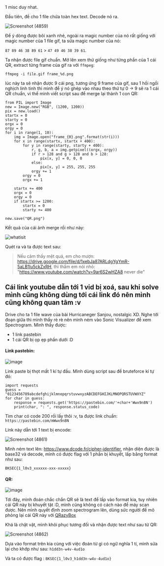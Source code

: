 1 misc duy nhat.

Đầu tiên, đề cho 1 file chứa toàn hex text.
Decode nó ra.

![Screenshot (4859)](https://github.com/NVex0/uWU/assets/113530029/1e828dbd-4429-47e2-99e1-7896f4c017f7)

Để ý dòng được bôi xanh nhé, ngoài ra magic number của nó rất giống với magic number của 1 file gif, ta sửa magic number của nó:

`87 89 46 38 89 61` > `47 49 46 38 39 61`.

Ta nhận được file gif chuẩn. Mở lên xem thử giống như từng phần của 1 cái QR, extract từng frame của gif ra với `ffmpeg`:

`ffmpeg -i file.gif frame_%d.png`

lúc này ta sẽ nhận được 9 cái png, tương ứng 9 frame của gif, sau 1 hồi ngồi nghịch linh tinh thì mình để ý nó ghép vào nhau theo thứ tự 0 -> 9 sẽ ra 1 cái QR chuẩn, vì thế mình viết script sau để merge lại thành 1 con QR:

```
from PIL import Image
new = Image.new("RGB", (1200, 1200))
pix = new.load()
startx = 0
starty = 0
orgx = 0
orgy = 0
for i in range(1, 10):
    img = Image.open("frame_{0}.png".format(str(i)))
    for x in range(startx, startx + 400):
        for y in range(starty, starty + 400):
            r, g, b, a = img.getpixel((orgx, orgy))
            if r > 128 and g > 128 and b > 128:
                pix[x, y] = 0, 0, 0
            else:
                pix[x, y] = 255, 255, 255
            orgy += 1
        orgy = 0
        orgx += 1

    startx += 400
    orgx = 0
    orgy = 0
    if startx >= 1200:
        startx = 0
        starty += 400

new.save("QR.png")
```

Kết quả của cái ảnh merge rồi như này:

![whatisit](https://github.com/NVex0/uWU/assets/113530029/36ff9ec4-a902-474b-88e8-b6500e9088f7)

Quét ra và ta được text sau:
> Nếu cảm thấy mệt quá, em cho mượn: https://drive.google.com/file/d/1xebJa87ARLdgYgYmR-5aLB1lu5ckZxRH, thì thầm em nói nhỏ: "https://www.youtube.com/watch?v=9ar6S2wHZA8 never die"

Cái link youtube dẫn tới 1 vid bị xoá, sau khi solve mình cũng không dùng tới cái link đó nên mình cũng không quan tâm :v
---

Drive cho ta 1 file wave của bài Hurricaneger Sanjou, nostalgic XD. Nghe tới đoạn giữa thì mình thấy rè rè nên mình ném vào Sonic Visualizer để xem Spectrogram. Mình thấy được:

+ 1 link pastebin
+ 1 cái QR bị ọp ẹp phần dưới :D

#### Link pastebin:

  ![image](https://github.com/NVex0/uWU/assets/113530029/464a8100-69b9-46d8-b660-d264c415a2b7)

Link paste bị thọt mất 1 kí tự đầu. Mình dùng script sau để bruteforce kí tự đó:

```
import requests
guess = "0123456789abcdefghijklmnopqrstuvwxyzABCDEFGHIJKLMNOPQRSTUVWXYZ"
for char in guess:
    response = requests.get('https://pastebin.com/'+char+'Wwx9n8N')
    print(char, ": ", response.status_code)
```

Tìm char có code 200 rồi lấy thôi :v, ta được link chuẩn: `https://pastebin.com/mWwx9n8N`

Link này dẫn tới 1 text bị encode:

![Screenshot (4861)](https://github.com/NVex0/uWU/assets/113530029/d193f3ce-0b17-407d-89fa-e6f3037aad99)

Mình ném text lên: https://www.dcode.fr/cipher-identifier, nhận diện được là base32 và decode, mình có được flag với 1 phần bị khuyết, lấp bằng format như sau:

`BKSEC{1_l0v3_xxxxxx-xxx-xxxxx}`

#### QR:

![image](https://github.com/NVex0/uWU/assets/113530029/19e04ca5-b82a-4aee-89af-4377ae0688e6)


Tới đây, mình đoán chắc chắn QR sẽ là text để lấp vào format kia, tuy nhiên cái QR này bị khuyết tật :D, mình cũng không có cách nào để máy scan được. Nên mình quyết định zoom spectrogram lên, dùng sức người để mô phỏng lại cái QR này với [QRazyBox](https://merri.cx/qrazybox/)


Khá là chật vật, mình khôi phục tương đối và nhận được text như sau từ QR:

![Screenshot (4862)](https://github.com/NVex0/uWU/assets/113530029/9af07e83-36e4-470f-a716-e3c428761a79)

Dựa vào format trên kia cùng với việc đoán từ gì có ngữ nghĩa 1 tí, mình sửa lại cho khớp như sau: `h1dd3n-w4v-4ud1o`

Và ta có được flag : `BKSEC{1_l0v3_h1dd3n-w4v-4ud1o}`
